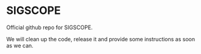 # SIGSCOPE
Official github repo for SIGSCOPE.

We will clean up the code, release it and provide some instructions as soon as we can.
